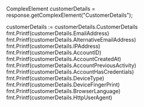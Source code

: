 ComplexElement customerDetails = response.getComplexElement("CustomerDetails");


customerDetails := customerDetails.CustomerDetails
fmt.Printf(customerDetails.EmailAddress)
fmt.Printf(customerDetails.AlternativeEmailAddress)
fmt.Printf(customerDetails.IPAddress)
fmt.Printf(customerDetails.AccountID)
fmt.Printf(customerDetails.AccountCreatedAt)
fmt.Printf(customerDetails.AccountPreviousActivity)
fmt.Printf(customerDetails.AccountHasCredentials)
fmt.Printf(customerDetails.DeviceType)
fmt.Printf(customerDetails.DeviceFingerPrint)
fmt.Printf(customerDetails.BrowserLanguage)
fmt.Printf(customerDetails.HttpUserAgent)

